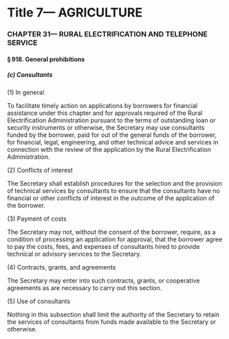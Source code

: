 
# Title 7— AGRICULTURE
### CHAPTER 31— RURAL ELECTRIFICATION AND TELEPHONE SERVICE
#### § 918. General prohibitions
##### (c) Consultants

(1) In general

To facilitate timely action on applications by borrowers for financial assistance under this chapter and for approvals required of the Rural Electrification Administration pursuant to the terms of outstanding loan or security instruments or otherwise, the Secretary may use consultants funded by the borrower, paid for out of the general funds of the borrower, for financial, legal, engineering, and other technical advice and services in connection with the review of the application by the Rural Electrification Administration.

(2) Conflicts of interest

The Secretary shall establish procedures for the selection and the provision of technical services by consultants to ensure that the consultants have no financial or other conflicts of interest in the outcome of the application of the borrower.

(3) Payment of costs

The Secretary may not, without the consent of the borrower, require, as a condition of processing an application for approval, that the borrower agree to pay the costs, fees, and expenses of consultants hired to provide technical or advisory services to the Secretary.

(4) Contracts, grants, and agreements

The Secretary may enter into such contracts, grants, or cooperative agreements as are necessary to carry out this section.

(5) Use of consultants

Nothing in this subsection shall limit the authority of the Secretary to retain the services of consultants from funds made available to the Secretary or otherwise.
